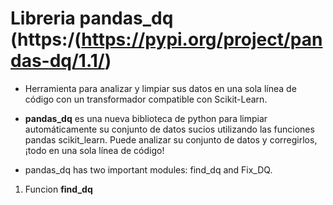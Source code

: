 # Libreria pandas_dq (https:/(https://pypi.org/project/pandas-dq/1.1/)

- Herramienta para analizar y limpiar sus datos en una sola línea de código con un transformador compatible con Scikit-Learn.

- **pandas_dq** es una nueva biblioteca de python para limpiar automáticamente su conjunto de datos sucios utilizando las funciones pandas scikit_learn. Puede analizar su conjunto de datos y corregirlos, ¡todo en una sola línea de código!

- pandas_dq has two important modules: find_dq and Fix_DQ.

1. Funcion **find_dq**

